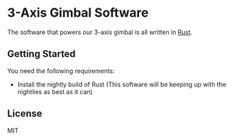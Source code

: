# 3-Axis Gimbal Software

The software that powers our 3-axis gimbal is all written in [Rust](http://rust-lang.org).

## Getting Started

You need the following requirements:

* Install the nightly build of Rust (This software will be keeping up with the nightlies as best as it can)


## License

MIT
